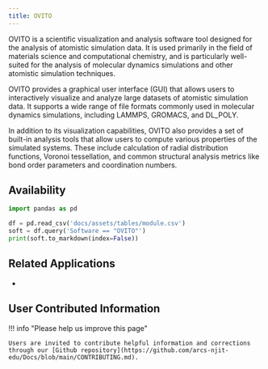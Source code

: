 ```yaml
---
title: OVITO
---
```

OVITO is a scientific visualization and analysis software tool designed for the analysis of atomistic simulation data. It is used primarily in the field of materials science and computational chemistry, and is particularly well-suited for the analysis of molecular dynamics simulations and other atomistic simulation techniques.

OVITO provides a graphical user interface (GUI) that allows users to interactively visualize and analyze large datasets of atomistic simulation data. It supports a wide range of file formats commonly used in molecular dynamics simulations, including LAMMPS, GROMACS, and DL_POLY.

In addition to its visualization capabilities, OVITO also provides a set of built-in analysis tools that allow users to compute various properties of the simulated systems. These include calculation of radial distribution functions, Voronoi tessellation, and common structural analysis metrics like bond order parameters and coordination numbers.

## Availability

```python exec="on"
import pandas as pd

df = pd.read_csv('docs/assets/tables/module.csv')
soft = df.query('Software == "OVITO"')
print(soft.to_markdown(index=False))
```

## Related Applications

* 

## User Contributed Information

!!! info "Please help us improve this page"

    Users are invited to contribute helpful information and corrections through our [Github repository](https://github.com/arcs-njit-edu/Docs/blob/main/CONTRIBUTING.md).


